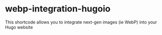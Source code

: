 # webp-integration-hugoio
This shortcode allows you to integrate next-gen images (ie WebP) into your Hugo website
